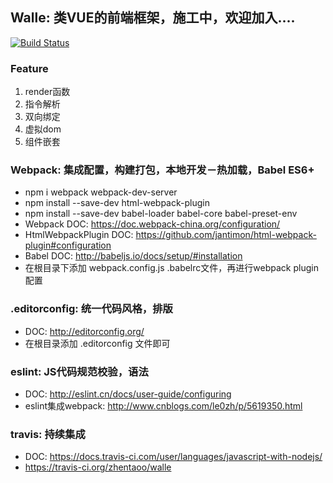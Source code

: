 ## Walle: 类VUE的前端框架，施工中，欢迎加入....

[![Build Status](https://travis-ci.org/zhentaoo/walle.svg?branch=master)](https://travis-ci.org/zhentaoo/walle)

### Feature
1. render函数
2. 指令解析
3. 双向绑定
4. 虚拟dom
5. 组件嵌套

### Webpack: 集成配置，构建打包，本地开发－热加载，Babel ES6+
- npm i webpack webpack-dev-server
- npm install --save-dev html-webpack-plugin
- npm install --save-dev babel-loader babel-core babel-preset-env
- Webpack DOC: https://doc.webpack-china.org/configuration/
- HtmlWebpackPlugin DOC: https://github.com/jantimon/html-webpack-plugin#configuration
- Babel DOC: http://babeljs.io/docs/setup/#installation
- 在根目录下添加 webpack.config.js .babelrc文件，再进行webpack plugin配置

### .editorconfig: 统一代码风格，排版
- DOC: http://editorconfig.org/
- 在根目录添加 .editorconfig 文件即可

### eslint: JS代码规范校验，语法
- DOC: http://eslint.cn/docs/user-guide/configuring
- eslint集成webpack: http://www.cnblogs.com/le0zh/p/5619350.html

### travis: 持续集成
- DOC: https://docs.travis-ci.com/user/languages/javascript-with-nodejs/
- https://travis-ci.org/zhentaoo/walle
